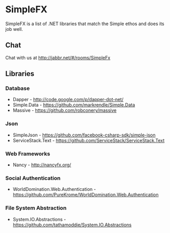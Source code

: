 # SimpleFX

SimpleFX is a list of .NET libraries that match the Simple ethos and does its job well.

## Chat

Chat with us at http://jabbr.net/#/rooms/SimpleFx

## Libraries

### Database

* Dapper - http://code.google.com/p/dapper-dot-net/
* Simple.Data - https://github.com/markrendle/Simple.Data
* Massive - https://github.com/robconery/massive

### Json

* SimpleJson - https://github.com/facebook-csharp-sdk/simple-json
* ServiceStack.Text - https://github.com/ServiceStack/ServiceStack.Text

### Web Frameworks

* Nancy - http://nancyfx.org/

### Social Authentication

* WorldDomination.Web.Authentication - https://github.com/PureKrome/WorldDomination.Web.Authentication

### File System Abstraction

* System.IO.Abstractions - https://github.com/tathamoddie/System.IO.Abstractions